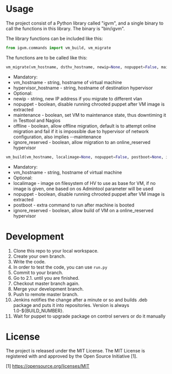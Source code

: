 # Usage

The project consist of a Python library called "igvm", and a single binary
to call the functions in this library.  The binary is "bin/igvm".

The library functions can be included like this:

```python
from igvm.commands import vm_build, vm_migrate
```

The functions are to be called like this:

```python
vm_migrate(vm_hostname, dsthv_hostname, newip=None, nopuppet=False, maintenance=False, offline=False, ignore_reserved=False)
```

* Mandatory:
 * vm_hostname - string, hostname of virtual machine
 * hypervisor_hostname - string, hostname of destination hypervisor
* Optional:
 * newip - string, new IP address if you migrate to different vlan
 * nopuppet - boolean, disable running chrooted puppet after VM image is extracted
 * maintenance - boolean, set VM to maintenance state, thus downtiming it in Testtool and Nagios
 * offline - boolean, allow offline migration, default is to attempt online migration and fail if it is impossible due to hypervisor of network configuration, also implies --maintenance
 * ignore_reserved - boolean, allow migration to an online_reserved hypervisor

```python
vm_build(vm_hostname, localimage=None, nopuppet=False, postboot=None, ignore_reserved=False)
```

* Mandatory:
 * vm_hostname - string, hostname of virtual machine
* Optional:
 * localimage - image on filesystem of HV to use as base for VM, if no image is given, one based on os Admintool parameter will be used
 * nopuppet - boolean, disable running chrooted puppet after VM image is extracted
 * postboot - extra command to run after machine is booted
 * ignore_reserved - boolean, allow build of VM on a online_reserved hypervisor

# Development

1. Clone this repo to your local workspace.
2. Create your own branch.
1. Write the code.
2. In order to test the code, you can use `run.py`
3. Commit to your branch.
4. Go to 2.1. until you are finished.
3. Checkout master branch again.
4. Merge your development branch.
5. Push to remote master branch.
6. Jenkins notifies the change after a minute or so and builds .deb package
   and puts it into repositories. Version is always 1.0-${BUILD_NUMBER}.
7. Wait for puppet to upgrade package on control servers or do it manually

# License

The project is released under the MIT License.  The MIT License is registered
with and approved by the Open Source Initiative [1].

[1] https://opensource.org/licenses/MIT

